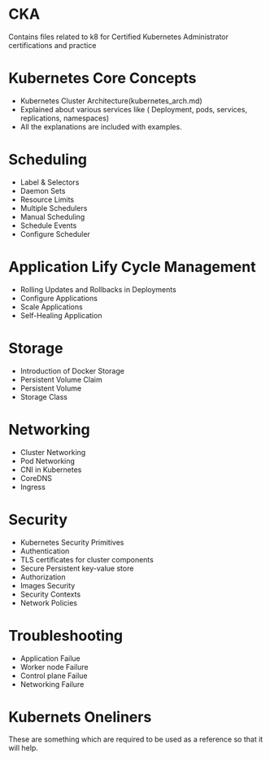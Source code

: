 # CKA
Contains files related to k8 for Certified Kubernetes Administrator certifications and practice

# Kubernetes Core Concepts
- Kubernetes Cluster Architecture(kubernetes_arch.md)
- Explained about various services like ( Deployment, pods, services, replications, namespaces)
- All the explanations are included with examples.

# Scheduling
- Label & Selectors
- Daemon Sets
- Resource Limits
- Multiple Schedulers
- Manual Scheduling
- Schedule Events
- Configure Scheduler

# Application Lify Cycle Management

- Rolling Updates and Rollbacks in Deployments
- Configure Applications
- Scale Applications
- Self-Healing Application

# Storage

- Introduction of Docker Storage
- Persistent Volume Claim
- Persistent Volume
- Storage Class

# Networking

- Cluster Networking
- Pod Networking
- CNI in Kubernetes
- CoreDNS
- Ingress

# Security

- Kubernetes Security Primitives
- Authentication
- TLS certificates for cluster components
- Secure Persistent key-value store
- Authorization
- Images Security
- Security Contexts
- Network Policies

# Troubleshooting

- Application Failue
- Worker node Failure
- Control plane Failue
- Networking Failure

# Kubernets Oneliners
These are something which are required to be used as a reference so that it will help.
